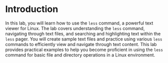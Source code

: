 # Introduction

In this lab, you will learn how to use the `less` command, a powerful text viewer for Linux. The lab covers understanding the `less` command, navigating through text files, and searching and highlighting text within the `less` pager. You will create sample text files and practice using various `less` commands to efficiently view and navigate through text content. This lab provides practical examples to help you become proficient in using the `less` command for basic file and directory operations in a Linux environment.
